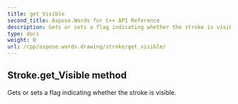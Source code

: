 ```yaml
---
title: get_Visible
second_title: Aspose.Words for C++ API Reference
description: Gets or sets a flag indicating whether the stroke is visible. 
type: docs
weight: 0
url: /cpp/aspose.words.drawing/stroke/get_visible/
---
```

## Stroke.get_Visible method


Gets or sets a flag indicating whether the stroke is visible.

